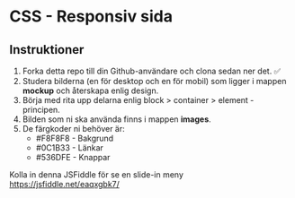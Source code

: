 # CSS - Responsiv sida
## Instruktioner
1. Forka detta repo till din Github-användare och clona sedan ner det. ✅
2. Studera bilderna (en för desktop och en för mobil) som ligger i mappen **mockup** och återskapa enlig design.
3. Börja med rita upp delarna enlig block > container > element - principen.
4. Bilden som ni ska använda finns i mappen **images**.
5. De färgkoder ni behöver är:
	- #F8F8F8 - Bakgrund
	- #0C1B33 - Länkar
	- #536DFE - Knappar

Kolla in denna JSFiddle för se en slide-in meny https://jsfiddle.net/eaqxgbk7/